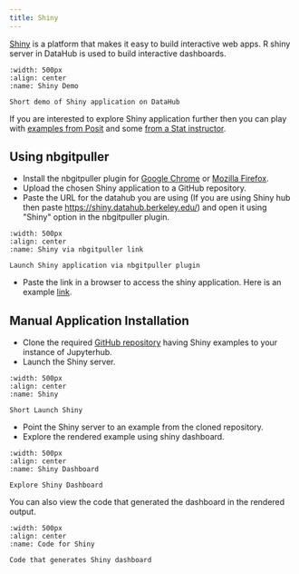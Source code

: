 ```yaml
---
title: Shiny
---
```


[Shiny](https://shiny.posit.co) is a platform that makes it easy to build
interactive web apps. R shiny server in DataHub is used to build interactive
dashboards.

```{figure} ../images/shiny_combined.gif
:width: 500px
:align: center
:name: Shiny Demo

Short demo of Shiny application on DataHub
```

If you are interested to explore Shiny application further then you can play
with [examples from Posit](https://github.com/rstudio/shiny-examples) and some
[from a Stat instructor](https://github.com/gastonstat/shiny-introstats/).

## Using nbgitpuller

- Install the nbgitpuller plugin for [Google Chrome](https://chrome.google.com/webstore/detail/nbgitpuller-link-generato/hpdbdpklpmppnoibabdkkhnfhkkehgnc) or [Mozilla Firefox](https://addons.mozilla.org/en-US/firefox/addon/nbgitpuller-link-generator/).
- Upload the chosen Shiny application to a GitHub repository.
- Paste the URL for the datahub you are using (If you are using Shiny hub then paste https://shiny.datahub.berkeley.edu/) and open it using "Shiny" option in the nbgitpuller plugin.

```{figure} ../images/launchshinyapp.PNG
:width: 500px
:align: center
:name: Shiny via nbgitpuller link

Launch Shiny application via nbgitpuller plugin
```
- Paste the link in a browser to access the shiny application. Here is an example [link](https://datahub.berkeley.edu/hub/user-redirect/git-pull?repo=https%3A%2F%2Fgithub.com%2Frstudio%2Fshiny-examples&branch=main&urlpath=shiny%2Fshiny-examples%2F003-reactivity%2F).

## Manual Application Installation

- Clone the required [GitHub repository](https://github.com/rstudio/shiny-examples) having Shiny examples to your instance of Jupyterhub.
- Launch the Shiny server.

```{figure} ../images/launchshiny.PNG
:width: 500px
:align: center
:name: Shiny

Short Launch Shiny
```

- Point the Shiny server to an example from the cloned repository.
- Explore the rendered example using shiny dashboard.

```{figure} ../images/shinyDashboard.PNG
:width: 500px
:align: center
:name: Shiny Dashboard

Explore Shiny Dashboard
```

You can also view the code that generated the dashboard in the rendered output. 

```{figure} ../images/shinycode.PNG
:width: 500px
:align: center
:name: Code for Shiny

Code that generates Shiny dashboard
```
